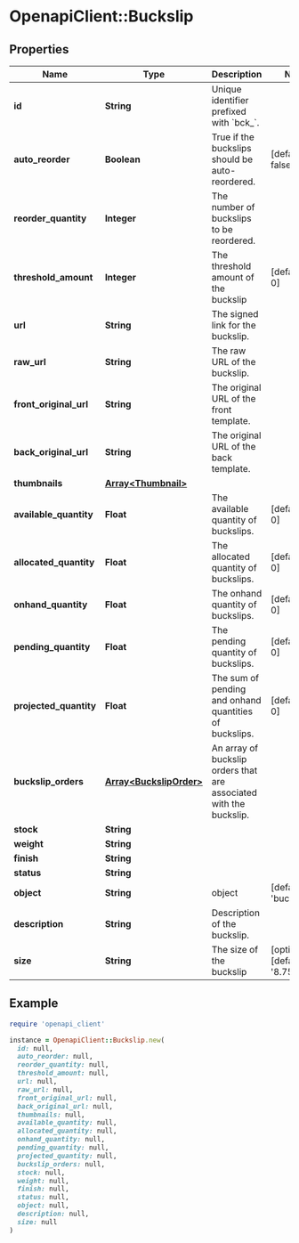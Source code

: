 # OpenapiClient::Buckslip

## Properties

| Name | Type | Description | Notes |
| ---- | ---- | ----------- | ----- |
| **id** | **String** | Unique identifier prefixed with &#x60;bck_&#x60;. |  |
| **auto_reorder** | **Boolean** | True if the buckslips should be auto-reordered. | [default to false] |
| **reorder_quantity** | **Integer** | The number of buckslips to be reordered. |  |
| **threshold_amount** | **Integer** | The threshold amount of the buckslip | [default to 0] |
| **url** | **String** | The signed link for the buckslip. |  |
| **raw_url** | **String** | The raw URL of the buckslip. |  |
| **front_original_url** | **String** | The original URL of the front template. |  |
| **back_original_url** | **String** | The original URL of the back template. |  |
| **thumbnails** | [**Array&lt;Thumbnail&gt;**](Thumbnail.md) |  |  |
| **available_quantity** | **Float** | The available quantity of buckslips. | [default to 0] |
| **allocated_quantity** | **Float** | The allocated quantity of buckslips. | [default to 0] |
| **onhand_quantity** | **Float** | The onhand quantity of buckslips. | [default to 0] |
| **pending_quantity** | **Float** | The pending quantity of buckslips. | [default to 0] |
| **projected_quantity** | **Float** | The sum of pending and onhand quantities of buckslips. | [default to 0] |
| **buckslip_orders** | [**Array&lt;BuckslipOrder&gt;**](BuckslipOrder.md) | An array of buckslip orders that are associated with the buckslip. |  |
| **stock** | **String** |  |  |
| **weight** | **String** |  |  |
| **finish** | **String** |  |  |
| **status** | **String** |  |  |
| **object** | **String** | object | [default to &#39;buckslip&#39;] |
| **description** | **String** | Description of the buckslip. |  |
| **size** | **String** | The size of the buckslip | [optional][default to &#39;8.75x3.75&#39;] |

## Example

```ruby
require 'openapi_client'

instance = OpenapiClient::Buckslip.new(
  id: null,
  auto_reorder: null,
  reorder_quantity: null,
  threshold_amount: null,
  url: null,
  raw_url: null,
  front_original_url: null,
  back_original_url: null,
  thumbnails: null,
  available_quantity: null,
  allocated_quantity: null,
  onhand_quantity: null,
  pending_quantity: null,
  projected_quantity: null,
  buckslip_orders: null,
  stock: null,
  weight: null,
  finish: null,
  status: null,
  object: null,
  description: null,
  size: null
)
```

